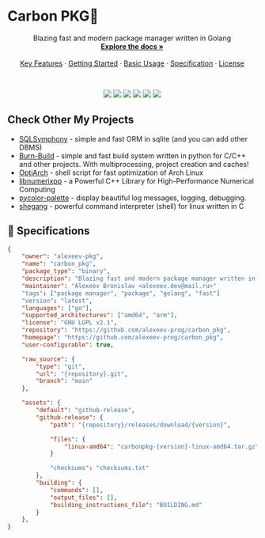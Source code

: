 # Carbon PKG🚀
<a id="readme-top"></a> 

<div align="center">  
  <p align="center">
    Blazing fast and modern package manager written in Golang
    <br />
	<a href="./docs/en/index.md"><strong>Explore the docs »</strong></a>
    <br />
    <br />
    <a href="#-key-features">Key Features</a>
    ·
    <a href="#-getting-started">Getting Started</a>
    ·
    <a href="#-usage-examples">Basic Usage</a>
    ·
    <a href="#-specifications">Specification</a>
    ·
    <a href="https://github.com/alexeev-prog/carbon_pkg/blob/main/LICENSE">License</a>
  </p>
</div>
<br>
<p align="center">
    <img src="https://img.shields.io/github/languages/top/alexeev-prog/carbon_pkg?style=for-the-badge">
    <img src="https://img.shields.io/github/languages/count/alexeev-prog/carbon_pkg?style=for-the-badge">
    <img src="https://img.shields.io/github/license/alexeev-prog/carbon_pkg?style=for-the-badge">
    <img src="https://img.shields.io/github/stars/alexeev-prog/carbon_pkg?style=for-the-badge">
    <img src="https://img.shields.io/github/issues/alexeev-prog/carbon_pkg?style=for-the-badge">
    <img src="https://img.shields.io/github/last-commit/alexeev-prog/carbon_pkg?style=for-the-badge">
</p>

## Check Other My Projects

 + [SQLSymphony](https://github.com/alexeev-prog/SQLSymphony) - simple and fast ORM in sqlite (and you can add other DBMS)
 + [Burn-Build](https://github.com/alexeev-prog/burn-build) - simple and fast build system written in python for C/C++ and other projects. With multiprocessing, project creation and caches!
 + [OptiArch](https://github.com/alexeev-prog/optiarch) - shell script for fast optimization of Arch Linux
 + [libnumerixpp](https://github.com/alexeev-prog/libnumerixpp) - a Powerful C++ Library for High-Performance Numerical Computing
 + [pycolor-palette](https://github.com/alexeev-prog/pycolor-palette) - display beautiful log messages, logging, debugging.
 + [shegang](https://github.com/alexeev-prog/shegang) - powerful command interpreter (shell) for linux written in C

## 🔧 Specifications

```json
{
	"owner": "alexeev-pkg",
	"name": "carbon_pkg",
	"package_type": "binary",
	"description": "Blazing fast and modern package manager written in Golang",
	"maintainer": "Alexeev Bronislav <alexeev.dev@mail.ru>"
	"tags": ["package manager", "package", "golang", "fast"]
	"version": "latest",
	"languages": ["go"],
	"supported_architectures": ["amd64", "arm"],
	"license": "GNU LGPL v2.1",
	"repository": "https://github.com/alexeev-prog/carbon_pkg",
	"homepage": "https://github.com/alexeev-prog/carbon_pkg",
	"user-configurable": true,

	"raw_source": {
		"type": "git",
		"url": "{repository}.git",
		"branch": "main"
	},

	"assets": {
		"default": "github-release",
		"github-release": {
			"path": "{repository}/releases/download/{version}",

			"files": {
				"linux-amd64": "carbonpkg-{version}-linux-amd64.tar.gz"
			}

			"checksums": "checksums.txt"
		},
		"building": {
			"commands": [],
			"output_files": [],
			"building_instructions_file": "BUILDING.md"
		}
	},
}
```

